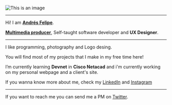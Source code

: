 ![This is an image](https://i.imgur.com/SiW0z4j.jpg)

<hr>

Hi! I am **[Andrés Felipe](https://github.com/afar-cmyk)**.

**[Multimedia producer](https://andresfelipe.netlify.app/)**, Self-taught software developer and **UX Designer**.

<hr>

I like programming, photography and Logo desing.

You will find most of my projects that I make in my free time here!

I’m currently learning **Devnet** in **Cisco Netacad** and i'm currently working on my personal webpage and a client's site.

If you wanna know more about me, check my [LinkedIn](www.linkedin.com/in/afar-cmyk/) and [Instagram](https://www.instagram.com/afarvf/)

<hr>

If you want to reach me you can send me a PM on [Twitter](https://twitter.com/Afar_CMYK).
